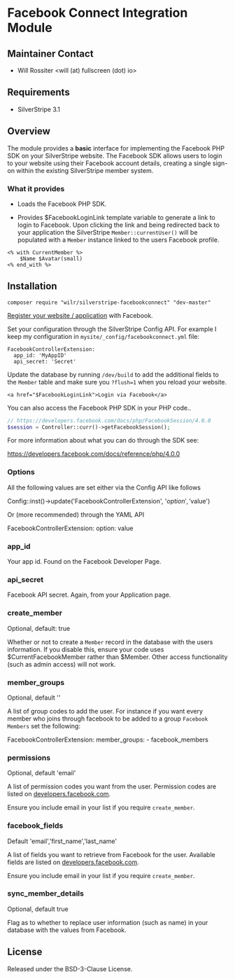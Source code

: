 # Facebook Connect Integration Module

## Maintainer Contact 
 * Will Rossiter 
   <will (at) fullscreen (dot) io>
	
## Requirements
 * SilverStripe 3.1

## Overview

The module provides a **basic** interface for implementing the Facebook PHP SDK 
on your SilverStripe website. The Facebook SDK allows users to login to your 
website using their Facebook account details, creating a single sign-on within 
the existing SilverStripe member system.

### What it provides

* Loads the Facebook PHP SDK.

* Provides $FacebookLoginLink template variable to generate a link to login to
Facebook. Upon clicking the link and being redirected back to your application
the SilverStripe `Member::currentUser()` will be populated with a `Member` 
instance linked to the users Facebook profile.

```
<% with CurrentMember %>
	$Name $Avatar(small)
<% end_with %>
```	
	
## Installation

```
composer require "wilr/silverstripe-facebookconnect" "dev-master"
```

[Register your website / application](https://developers.facebook.com/apps/?action=create)
with Facebook.

Set your configuration through the SilverStripe Config API. For example I keep
my configuration in `mysite/_config/facebookconnect.yml` file:

```
FacebookControllerExtension:
  app_id: 'MyAppID'
  api_secret: 'Secret'
```

Update the database by running `/dev/build` to add the additional fields to 
the `Member` table and make sure you `?flush=1` when you reload your website.

```
<a href="$FacebookLoginLink">Login via Facebook</a>
```

You can also access the Facebook PHP SDK in your PHP code..

```php
// https://developers.facebook.com/docs/php/FacebookSession/4.0.0
$session = Controller::curr()->getFacebookSession();
```

For more information about what you can do through the SDK see:

https://developers.facebook.com/docs/reference/php/4.0.0

### Options

All the following values are set either via the Config API like follows

  Config::inst()->update('FacebookControllerExtension', '$option', '$value')

Or (more recommended) through the YAML API 

  FacebookControllerExtension:
    option: value

### app_id

Your app id. Found on the Facebook Developer Page.

### api_secret

Facebook API secret. Again, from your Application page.

### create_member 

  Optional, default: true

Whether or not to create a `Member` record in the database with the users 
information. If you disable this, ensure your code uses $CurrentFacebookMember
rather than $Member. Other access functionality (such as admin access) will not
work.

### member_groups

  Optional, default ''
	
A list of group codes to add the user. For instance if you want every member who
joins through facebook to be added to a group `Facebook Members` set the 
following:

  FacebookControllerExtension:
    member_groups:
      - facebook_members

### permissions

  Optional, default 'email'

A list of permission codes you want from the user. Permission codes are listed
on [developers.facebook.com](https://developers.facebook.com/docs/reference/login).

Ensure you include email in your list if you require `create_member`.


### facebook_fields

  Default 'email','first_name','last_name'

A list of fields you want to retrieve from Facebook for the user. Available fields are listed
on [developers.facebook.com](https://developers.facebook.com/docs/graph-api/reference/user).

Ensure you include email in your list if you require `create_member`.

### sync_member_details

  Optional, default true

Flag as to whether to replace user information (such as name) in your database
with the values from Facebook.

## License

Released under the BSD-3-Clause License. 
	
